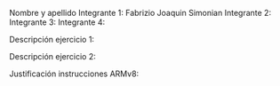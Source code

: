 Nombre y apellido 
Integrante 1: Fabrizio Joaquin Simonian
Integrante 2: Integrante 3: Integrante 4:

Descripción ejercicio 1:

Descripción ejercicio 2:

Justificación instrucciones ARMv8:
